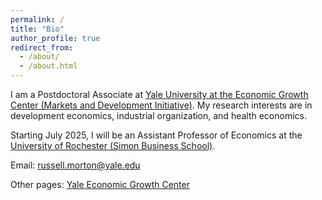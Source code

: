 ```yaml
---
permalink: /
title: "Bio"
author_profile: true
redirect_from: 
  - /about/
  - /about.html
---
```


I am a Postdoctoral Associate at [Yale University at the Economic Growth Center (Markets and Development Initiative)](https://egc.yale.edu/initiatives/markets-and-development). My research interests are in development economics, industrial organization, and health economics.

Starting July 2025, I will be an Assistant Professor of Economics at the [University of Rochester (Simon Business School)](https://simon.rochester.edu/).

Email: [russell.morton@yale.edu](russell.morton@yale.edu)

Other pages: [Yale Economic Growth Center](https://egc.yale.edu/people/russell-morton)
